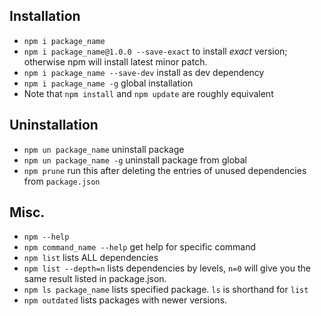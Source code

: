 ## Installation
- `npm i package_name`
- `npm i package_name@1.0.0 --save-exact` to install *exact* version; otherwise npm will install latest minor patch.
- `npm i package_name --save-dev` install as dev dependency
- `npm i package_name -g` global installation
- Note that `npm install` and `npm update` are roughly equivalent

## Uninstallation
- `npm un package_name` uninstall package
- `npm un package_name -g` uninstall package from global
- `npm prune` run this after deleting the entries of unused dependencies from `package.json`

## Misc.
- `npm --help` 
- `npm command_name --help` get help for specific command
- `npm list` lists ALL dependencies
- `npm list --depth=n` lists dependencies by levels, `n=0` will give you the same result listed in package.json. 
- `npm ls package_name` lists specified package. `ls` is shorthand for `list`
- `npm outdated` lists packages with newer versions.
